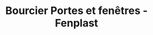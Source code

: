 ---
title: "Bourcier Portes et fenêtres - Fenplast"
url: /vaudreuil-dorion/bourcier-portes-et-fenetres-fenplast/
shop: Türen
---
